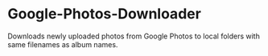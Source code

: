 # Google-Photos-Downloader
Downloads newly uploaded photos from Google Photos to local folders with same filenames as album names.
